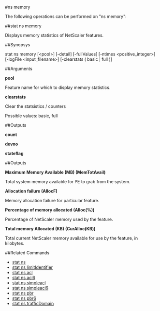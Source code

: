 #ns memory

The following operations can be performed on "ns memory":


##stat ns memory

Displays memory statistics of NetScaler features.


##Synopsys

stat ns memory [&lt;pool>] [-detail] [-fullValues] [-ntimes &lt;positive_integer>] [-logFile &lt;input_filename>] [-clearstats ( basic | full )]


##Arguments

<b>pool</b>
Feature name for which to display memory statistics.

<b>clearstats</b>
Clear the statsistics / counters
Possible values: basic, full



##Outputs

<b>count</b>

<b>devno</b>

<b>stateflag</b>



##Outputs

<b>Maximum Memory Available (MB) (MemTotAvail)</b>
Total system memory available for PE to grab from the system.

<b>Allocation failure (AllocF)</b>
Memory allocation failure for particular feature.

<b>Percentage of memory allocated (Alloc(%))</b>
Percentage of NetScaler memory used by the feature.

<b>Total memory Allocated (KB) (CurAlloc(KB))</b>
Total current NetScaler memory available for use by the feature, in kilobytes.



##Related Commands

<ul><li><a href="../../..//">stat ns</a></li><li><a href="../../../ml#stat-ns-limitident/ml#stat-ns-limitident">stat ns limitIdentifier</a></li><li><a href="../../..//">stat ns acl</a></li><li><a href="../../..//">stat ns acl6</a></li><li><a href="../../../t-ns-simp/t-ns-simp">stat ns simpleacl</a></li><li><a href="../../../at-ns-simpl/at-ns-simpl">stat ns simpleacl6</a></li><li><a href="../../..//">stat ns pbr</a></li><li><a href="../../..//">stat ns pbr6</a></li><li><a href="../../../#stat-ns-trafficd/#stat-ns-trafficd">stat ns trafficDomain</a></li></ul>



